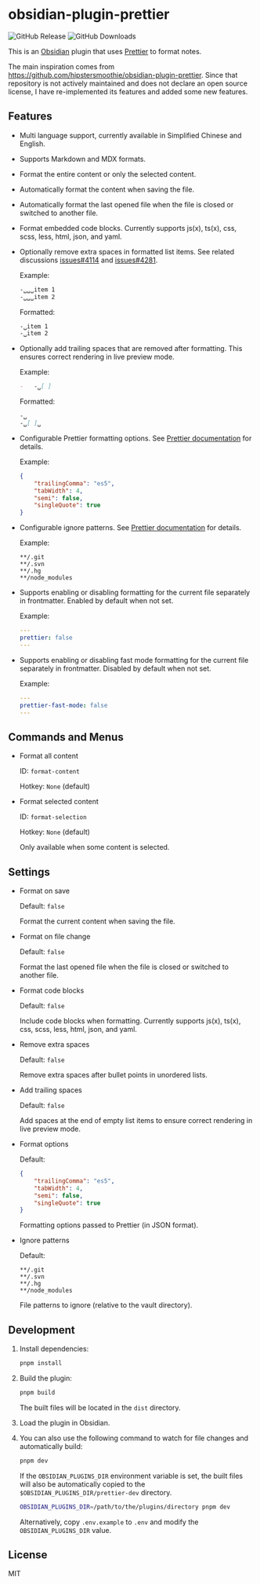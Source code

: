 # obsidian-plugin-prettier

![GitHub Release](https://img.shields.io/github/v/release/GoodbyeNJN/obsidian-plugin-prettier?label=version) ![GitHub Downloads](https://img.shields.io/github/downloads/GoodbyeNJN/obsidian-plugin-prettier/total)

This is an [Obsidian](https://obsidian.md) plugin that uses [Prettier](https://prettier.io) to format notes.

The main inspiration comes from https://github.com/hipstersmoothie/obsidian-plugin-prettier. Since that repository is not actively maintained and does not declare an open source license, I have re-implemented its features and added some new features.

## Features

-   Multi language support, currently available in Simplified Chinese and English.
-   Supports Markdown and MDX formats.
-   Format the entire content or only the selected content.
-   Automatically format the content when saving the file.
-   Automatically format the last opened file when the file is closed or switched to another file.
-   Format embedded code blocks. Currently supports js(x), ts(x), css, scss, less, html, json, and yaml.
-   Optionally remove extra spaces in formatted list items. See related discussions [issues#4114](https://github.com/prettier/prettier/issues/4114) and [issues#4281](https://github.com/prettier/prettier/issues/4281).

    Example:

    ```md
    -␣␣␣item 1
    -␣␣␣item 2
    ```

    Formatted:

    ```md
    -␣item 1
    -␣item 2
    ```

-   Optionally add trailing spaces that are removed after formatting. This ensures correct rendering in live preview mode.

    Example:

    ```md
    -   -␣[ ]
    ```

    Formatted:

    ```md
    -␣
    -␣[ ]␣
    ```

-   Configurable Prettier formatting options. See [Prettier documentation](https://prettier.io/docs/en/configuration) for details.

    Example:

    ```json
    {
        "trailingComma": "es5",
        "tabWidth": 4,
        "semi": false,
        "singleQuote": true
    }
    ```

-   Configurable ignore patterns. See [Prettier documentation](https://prettier.io/docs/en/ignore#ignoring-files-prettierignore) for details.

    Example:

    ```text
    **/.git
    **/.svn
    **/.hg
    **/node_modules
    ```

-   Supports enabling or disabling formatting for the current file separately in frontmatter. Enabled by default when not set.

    Example:

    ```yaml
    ---
    prettier: false
    ---
    ```

-   Supports enabling or disabling fast mode formatting for the current file separately in frontmatter. Disabled by default when not set.

    Example:

    ```yaml
    ---
    prettier-fast-mode: false
    ---
    ```

## Commands and Menus

-   Format all content

    ID: `format-content`

    Hotkey: `None` (default)

-   Format selected content

    ID: `format-selection`

    Hotkey: `None` (default)

    Only available when some content is selected.

## Settings

-   Format on save

    Default: `false`

    Format the current content when saving the file.

-   Format on file change

    Default: `false`

    Format the last opened file when the file is closed or switched to another file.

-   Format code blocks

    Default: `false`

    Include code blocks when formatting. Currently supports js(x), ts(x), css, scss, less, html, json, and yaml.

-   Remove extra spaces

    Default: `false`

    Remove extra spaces after bullet points in unordered lists.

-   Add trailing spaces

    Default: `false`

    Add spaces at the end of empty list items to ensure correct rendering in live preview mode.

-   Format options

    Default:

    ```json
    {
        "trailingComma": "es5",
        "tabWidth": 4,
        "semi": false,
        "singleQuote": true
    }
    ```

    Formatting options passed to Prettier (in JSON format).

-   Ignore patterns

    Default:

    ```text
    **/.git
    **/.svn
    **/.hg
    **/node_modules
    ```

    File patterns to ignore (relative to the vault directory).

## Development

1.  Install dependencies:

    ```bash
    pnpm install
    ```

2.  Build the plugin:

    ```bash
    pnpm build
    ```

    The built files will be located in the `dist` directory.

3.  Load the plugin in Obsidian.

4.  You can also use the following command to watch for file changes and automatically build:

    ```bash
    pnpm dev
    ```

    If the `OBSIDIAN_PLUGINS_DIR` environment variable is set, the built files will also be automatically copied to the `$OBSIDIAN_PLUGINS_DIR/prettier-dev` directory.

    ```bash
    OBSIDIAN_PLUGINS_DIR=/path/to/the/plugins/directory pnpm dev
    ```

    Alternatively, copy `.env.example` to `.env` and modify the `OBSIDIAN_PLUGINS_DIR` value.

## License

MIT
